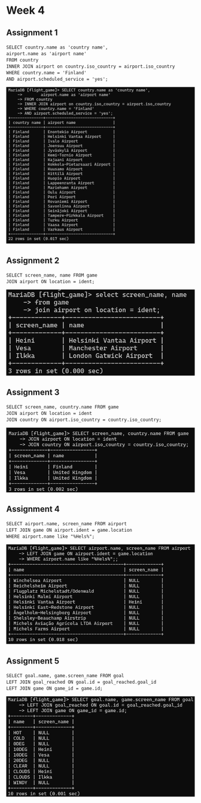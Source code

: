 # Week 4

## Assignment 1
`SELECT country.name as 'country name',` <br>
       `airport.name as 'airport name'` <br>
`FROM country` <br>
`INNER JOIN airport on country.iso_country = airport.iso_country` <br>
`WHERE country.name = 'Finland'` <br>
`AND airport.scheduled_service = 'yes';` <br>

![W4E4_1.png](W4E4_1.png)

## Assignment 2
`SELECT screen_name, name FROM game` <br>
`JOIN airport ON location = ident;`

![W4E4_2.png](W4E4_2.png)

## Assignment 3

`SELECT screen_name, country.name FROM game` <br>
`JOIN airport ON location = ident` <br>
`JOIN country ON airport.iso_country = country.iso_country;`

![W4E4_3.png](W4E4_3.png)

## Assignment 4

`SELECT airport.name, screen_name FROM airport` <br>
`LEFT JOIN game ON airport.ident = game.location` <br>
`WHERE airport.name like "%Hels%";`

![W4E4_4.png](W4E4_4.png)

## Assignment 5

`SELECT goal.name, game.screen_name FROM goal` <br>
`LEFT JOIN goal_reached ON goal.id = goal_reached.goal_id` <br>
`LEFT JOIN game ON game_id = game.id;`

![W4E4_5.png](W4E4_5.png)
